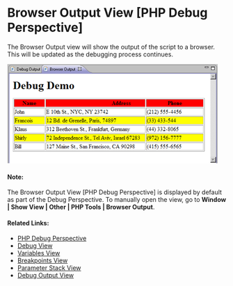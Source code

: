 # Browser Output View [PHP Debug Perspective]

<!--context:browser_output_view-->

The Browser Output view will show the output of the script to a browser. This will be updated as the debugging process continues.

![Browser Output View](images/browser_output_view.png "Browser Output View")

<!--note-start-->

#### Note:

The Browser Output View [PHP Debug Perspective] is displayed by default as part of the Debug Perspective. To manually open the view, go to **Window | Show View | Other | PHP Tools | Browser Output**.

<!--note-end-->

<!--links-start-->

#### Related Links:

 * [PHP Debug Perspective](000-index.md)
 * [Debug View](008-debug_view.md)
 * [Variables View](016-variables_view.md)
 * [Breakpoints View](024-breakpoints_view.md)
 * [Parameter Stack View](032-parameter_stack.md)
 * [Debug Output View](048-debug_output_view.md)

<!--links-end-->

